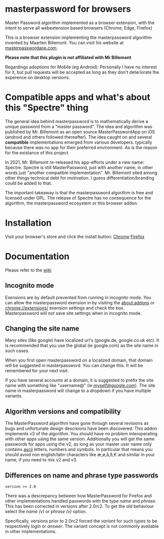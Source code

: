 # masterpassword for browsers
Master Password algorithm implemented as a browser extension, with the intent to serve all webextension based
browsers (Chrome, Edge, Firefox)

This is a browser extension implementing the masterpassword algorithm invented by Maarten Billemont.
You can visit his website at [masterpasswordapp.com](http://masterpasswordapp.com).

**Please note that this plugin is not affiliated with Mr Billemont**

Regardings adoptions for Mobile (eg Android): Personally I have no interest for it, but pull requests will be
accepted as long as they don't deteriorate the experence on desktop versions.


# Compatible apps and what's about this "Spectre" thing
The general idea behind masterpassword is to mathematically derive a unique password from a "master password".
The idea and algorithm was published by Mr. Billemont as an open source MasterPasswordApp on iOS (android and
others followed thereafter). The idea caught on and several **compatible** implementations emerged from
various developers. typically because there was no app for their preferred environment. As is the reason
for the existance of this project.

In 2021, Mr. Billemont re-released his app-efforts under a new name: Spectre. Spectre is still MasterPassword,
just with another name, in other words just "another compatible implementation". Mr. Billemont sited among other
things technical debt for motivation. I guess differentiation/branding could be added to that.

The important takeaway is that the masterpassword algorithm is free and licensed under GPL. The release of
Spectre has no consequence for the algorithm, the masterpassword ecosystem or this browser addon.

# Installation

Visit your browser's store and click the install button:
[Chrome](https://chrome.google.com/webstore/detail/masterpassword-for-chrome/hifbblnjfcimjnlhibannjoclibgedmd?hl=en-US&gl=US)
[Firefox](https://addons.mozilla.org/en-US/firefox/addon/masterpassword-firefox/)


# Documentation
Please refer to the [wiki](https://github.com/ttyridal/masterpassword-firefox/wiki)

## Incognito mode
Exensions are by default prevented from running in incognito mode. You can allow the masterpassword exension in by visiting
the [about:addons](about://addons) or [chrome://extensions/](chrome://extensions/) exension settings and check the box.
Masterpassword will *not* save site settings when in incognito mode.

## Changing the site name
Many sites (like google) have localized url's (google.de, google.co.uk etc). It is recommended that you use the
global (ie google.com) as the site name in such cases.

When you first open masterpassword on a localized domain, that domain will be suggested in masterpassword.
You can change this. It will be remembered for your next visit.

If you have several accounts at a domain, it is suggested to prefix the site name with something like
"username@" (ie myself@google.com). The site name in masterpassword will change to a dropdown if you have multiple variants.

## Algorithm versions and compatibility
The MasterPassword algorithm have gone through several revisions as bugs and unfortunate design descisions have
been discovered. This addon implements v3 of the algorithm. You should have no problem interoperating with other
apps using the same version. Additionally you will get the same passwords for apps using the v2, as long as your
master user name only contains [ascii](https://en.wikipedia.org/wiki/ASCII) letters, numbers and symbols. In
particular that means you should avoid non english/latin characters like æ,ø,å,ß,€ and similar in your name,
if you need to mix v2 and v3.


## Differences on name and phrase type passwords
`version >= 2.0`

There was a descrepancy between how MasterPassword for Firefox and other implementations handled
passwords with the type *name* and *phrase*. This has been corrected in versions after 2.0rc2. To get the old
behaviour select the *name (v)* or *phrase (v)* option.

Specifically, versions prior to 2.0rc2 forced the *variant* for such types to be respectively *login* or *answer*.
The variant concept is not commonly available in other implementations.
